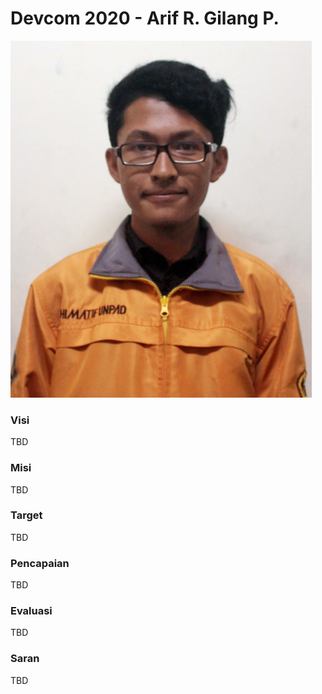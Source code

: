 # Devcom 2020 - Arif R. Gilang P.

![Ketua Devcom 2020 - Arif R. Gilang P.](../.gitbook/assets/image%20%283%29.png)

### Visi

TBD

### Misi

TBD

### Target

TBD

### Pencapaian

TBD

### Evaluasi

TBD

### Saran

TBD

